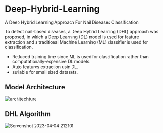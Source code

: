 # Deep-Hybrid-Learning
A Deep Hybrid Learning Approach For Nail Diseases Classification

To detect nail-based diseases, a Deep Hybrid Learning (DHL) approach was proposed, in which a Deep Learning (DL) model is used for feature extraction and a traditional Machine Learning (ML) classifier is used for classification.

* Reduced training time since ML is used for classification rather than computationally-expensive DL models.
* Auto features extraction usin DL.
* sutiable for small sized datasets.

## Model Architecture
![architechture](https://user-images.githubusercontent.com/85033378/229882813-190aef40-5ce6-41fc-914e-15775f0093b1.jpg)

## DHL Algorithm
![Screenshot 2023-04-04 212101](https://user-images.githubusercontent.com/85033378/229883099-fe62a2d7-d1ec-40c0-bed8-f3a3480100b4.png)
